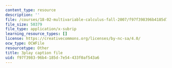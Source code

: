 ```yaml
---
content_type: resource
description: ''
file: /courses/18-02-multivariable-calculus-fall-2007/f97f398396b4185d7e54433f0af543a6_bHdzkFrgRcA.srt
file_size: 50379
file_type: application/x-subrip
learning_resource_types: []
license: https://creativecommons.org/licenses/by-nc-sa/4.0/
ocw_type: OCWFile
resourcetype: Other
title: 3play caption file
uid: f97f3983-96b4-185d-7e54-433f0af543a6
---
```

